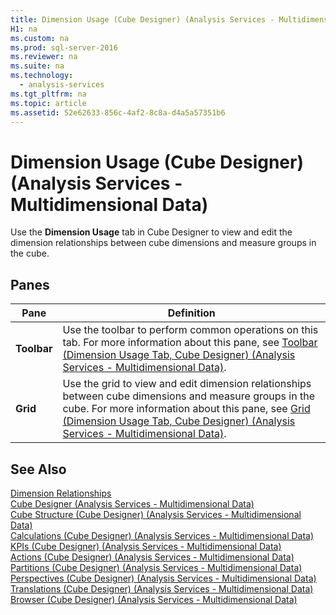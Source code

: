 ```yaml
---
title: Dimension Usage (Cube Designer) (Analysis Services - Multidimensional Data)
H1: na
ms.custom: na
ms.prod: sql-server-2016
ms.reviewer: na
ms.suite: na
ms.technology: 
  - analysis-services
ms.tgt_pltfrm: na
ms.topic: article
ms.assetid: 52e62633-856c-4af2-8c8a-d4a5a57351b6
---
```

# Dimension Usage (Cube Designer) (Analysis Services - Multidimensional Data)
  Use the **Dimension Usage** tab in Cube Designer to view and edit the dimension relationships between cube dimensions and measure groups in the cube.  
  
## Panes  
  
|Pane|Definition|  
|----------|----------------|  
|**Toolbar**|Use the toolbar to perform common operations on this tab. For more information about this pane, see [Toolbar &#40;Dimension Usage Tab, Cube Designer&#41; &#40;Analysis Services - Multidimensional Data&#41;](../../Topics/TopicNameNotContainA/Toolbar--Dimension-Usage-Tab--Cube-Designer---Analysis-Services---Multidimensional-Data-.md).|  
|**Grid**|Use the grid to view and edit dimension relationships between cube dimensions and measure groups in the cube. For more information about this pane, see [Grid &#40;Dimension Usage Tab, Cube Designer&#41; &#40;Analysis Services - Multidimensional Data&#41;](../../Topics/TopicNameNotContainA/Grid--Dimension-Usage-Tab--Cube-Designer---Analysis-Services---Multidimensional-Data-.md).|  
  
## See Also  
 [Dimension Relationships](../Topic/Dimension%20Relationships.md)   
 [Cube Designer &#40;Analysis Services - Multidimensional Data&#41;](../../Topics/TopicNameNotContainA/Cube-Designer--Analysis-Services---Multidimensional-Data-.md)   
 [Cube Structure &#40;Cube Designer&#41; &#40;Analysis Services - Multidimensional Data&#41;](../../Topics/TopicNameNotContainA/Cube-Structure--Cube-Designer---Analysis-Services---Multidimensional-Data-.md)   
 [Calculations &#40;Cube Designer&#41; &#40;Analysis Services - Multidimensional Data&#41;](../../Topics/TopicNameNotContainA/Calculations--Cube-Designer---Analysis-Services---Multidimensional-Data-.md)   
 [KPIs &#40;Cube Designer&#41; &#40;Analysis Services - Multidimensional Data&#41;](../../Topics/TopicNameNotContainA/KPIs--Cube-Designer---Analysis-Services---Multidimensional-Data-.md)   
 [Actions &#40;Cube Designer&#41; &#40;Analysis Services - Multidimensional Data&#41;](../../Topics/TopicNameNotContainA/Actions--Cube-Designer---Analysis-Services---Multidimensional-Data-.md)   
 [Partitions &#40;Cube Designer&#41; &#40;Analysis Services - Multidimensional Data&#41;](../../Topics/TopicNameNotContainA/Partitions--Cube-Designer---Analysis-Services---Multidimensional-Data-.md)   
 [Perspectives &#40;Cube Designer&#41; &#40;Analysis Services - Multidimensional Data&#41;](../../Topics/TopicNameNotContainA/Perspectives--Cube-Designer---Analysis-Services---Multidimensional-Data-.md)   
 [Translations &#40;Cube Designer&#41; &#40;Analysis Services - Multidimensional Data&#41;](../../Topics/TopicNameNotContainA/Translations--Cube-Designer---Analysis-Services---Multidimensional-Data-.md)   
 [Browser &#40;Cube Designer&#41; &#40;Analysis Services - Multidimensional Data&#41;](../../Topics/TopicNameNotContainA/Browser--Cube-Designer---Analysis-Services---Multidimensional-Data-.md)  
  
  